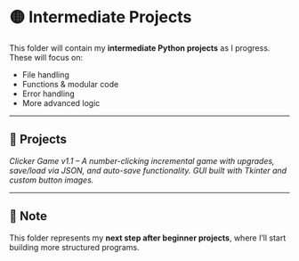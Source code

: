 # 🟡 Intermediate Projects

This folder will contain my **intermediate Python projects** as I progress.  
These will focus on:
- File handling
- Functions & modular code
- Error handling
- More advanced logic

---

## 📌 Projects
_Clicker Game v1.1 – A number-clicking incremental game with upgrades, save/load via JSON, and auto-save functionality. GUI built with Tkinter and custom button images._

---

## 📝 Note
This folder represents my **next step after beginner projects**, where I’ll start building more structured programs.

